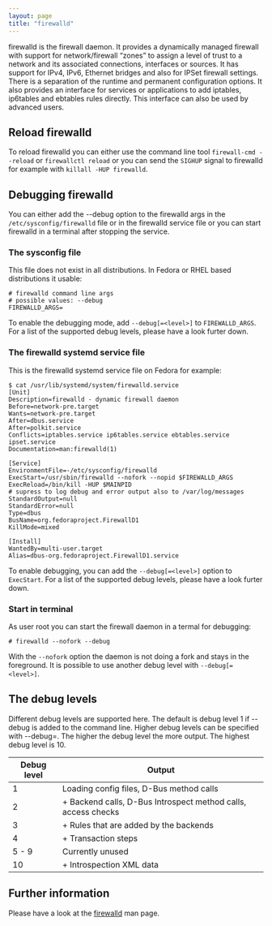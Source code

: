 ```yaml
---
layout: page
title: "firewalld"
---
```


firewalld is the firewall daemon. It provides a dynamically managed firewall with support for network/firewall “zones” to assign a level of trust to a network and its associated connections, interfaces or sources. It has support for IPv4, IPv6, Ethernet bridges and also for IPSet firewall settings. There is a separation of the runtime and permanent configuration options. It also provides an interface for services or applications to add iptables, ip6tables and ebtables rules directly. This interface can also be used by advanced users.

## Reload firewalld

To reload firewalld you can either use the command line tool `firewall-cmd --reload` or `firewallctl reload` or you can send the `SIGHUP` signal to firewalld for example with `killall -HUP firewalld`.

## Debugging firewalld

You can either add the --debug option to the firewalld args in the `/etc/sysconfig/firewalld` file or in the firewalld service file or you can start firewalld in a terminal after stopping the service.

### The sysconfig file

This file does not exist in all distributions. In Fedora or RHEL based distributions it usable:

    # firewalld command line args
    # possible values: --debug
    FIREWALLD_ARGS=

To enable the debugging mode, add `--debug[=<level>]` to `FIREWALLD_ARGS`. For a list of the supported debug levels, please have a look furter down.

### The firewalld systemd service file

This is the firewalld systemd service file on Fedora for example:

    $ cat /usr/lib/systemd/system/firewalld.service
    [Unit]
    Description=firewalld - dynamic firewall daemon
    Before=network-pre.target
    Wants=network-pre.target
    After=dbus.service
    After=polkit.service
    Conflicts=iptables.service ip6tables.service ebtables.service ipset.service
    Documentation=man:firewalld(1)

    [Service]
    EnvironmentFile=-/etc/sysconfig/firewalld
    ExecStart=/usr/sbin/firewalld --nofork --nopid $FIREWALLD_ARGS
    ExecReload=/bin/kill -HUP $MAINPID
    # supress to log debug and error output also to /var/log/messages
    StandardOutput=null
    StandardError=null
    Type=dbus
    BusName=org.fedoraproject.FirewallD1
    KillMode=mixed

    [Install]
    WantedBy=multi-user.target
    Alias=dbus-org.fedoraproject.FirewallD1.service

To enable debugging, you can add the `--debug[=<level>]` option to `ExecStart`. For a list of the supported debug levels, please have a look furter down.

### Start in terminal

As user root you can start the firewall daemon in a termal for debugging:

    # firewalld --nofork --debug

With the `--nofork` option the daemon is not doing a fork and stays in the foreground. It is possible to use another debug level with `--debug[=<level>]`.

## The debug levels

Different debug levels are supported here. The default is debug level 1 if --debug is added to the command line. Higher debug levels can be specified with --debug=<level>. The higher the debug level the more output. The highest debug level is 10.

| Debug level | Output      |
| ----------- | ----------- |
|           1 | Loading config files, D-Bus method calls |
|           2 | + Backend calls, D-Bus Introspect method calls, access checks |
|           3 | + Rules that are added by the backends |
|           4 | + Transaction steps |
|       5 - 9 | Currently unused
|          10 | + Introspection XML data |

## Further information

Please have a look at the [firewalld](man-pages/firewalld.html) man page.
